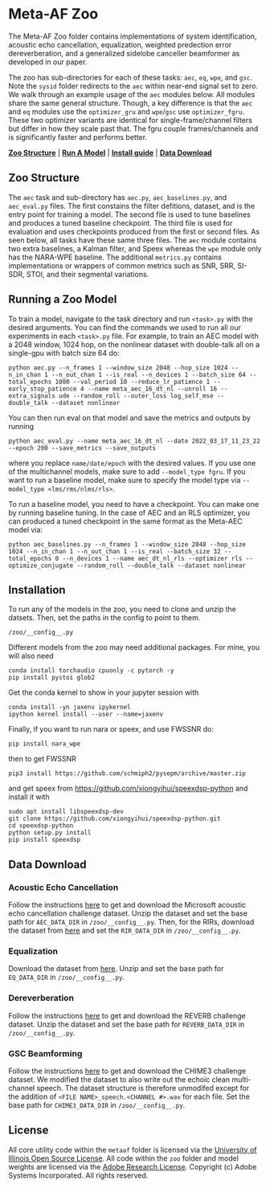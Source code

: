 # Meta-AF Zoo

The Meta-AF Zoo folder contains implementations of system identification, acoustic echo cancellation, equalization, weighted predection error dereverberation, and a generalized sidelobe canceller beamformer as developed in our paper.


The zoo has sub-directories for each of these tasks: `aec`, `eq`, `wpe`, and `gsc`. Note the `sysid` folder redirects to the `aec` within near-end signal set to zero. We walk through an example usage of the `aec` modules below. All modules share the same general structure. Though, a key difference is that the `aec` and `eq` modules use the `optimizer_gru` and  `wpe`/`gsc` use `optimizer_fgru`. These two optimizer variants are identical for single-frame/channel filters but differ in how they scale past that. The fgru couple frames/channels and is significantly faster and performs better.

[**Zoo Structure**](#zoo-structure)
| [**Run A Model**](#running-a-zoo-model)
| [**Install guide**](#installation)
| [**Data Download**](#data-download)

## Zoo Structure

The `aec` task and sub-directory has `aec.py`, `aec_baselines.py`, and `aec_eval.py` files. The first constains the filter defitions, dataset, and is the entry point for training a model. The second file is used to tune baselines and produces a tuned baseline checkpoint. The third file is used for evaluation and uses checkpoints produced from the first or second files. As seen below, all tasks have these same three files. The `aec` module contains two extra baselines, a Kalman filter, and Speex whereas the `wpe` module only has the NARA-WPE baseline. The additional `metrics.py` contains implementations or wrappers of common metrics such as SNR, SRR, SI-SDR, STOI, and their segmental variations. 

## Running a Zoo Model

To train a model, navigate to the task directory and run `<task>.py` with the desired arguments. You can find the commands we used to run all our experiments in each `<task>.py` file. For example, to train an AEC model with a 2048 window, 1024 hop, on the nonlinear dataset with double-talk all on a single-gpu with batch size 64 do:

```{bash}
python aec.py --n_frames 1 --window_size 2048 --hop_size 1024 --n_in_chan 1 --n_out_chan 1 --is_real --n_devices 1 --batch_size 64 --total_epochs 1000 --val_period 10 --reduce_lr_patience 1 --early_stop_patience 4 --name meta_aec_16_dt_nl --unroll 16 --extra_signals ude --random_roll --outer_loss log_self_mse --double_talk --dataset nonlinear
```

You can then run eval on that model and save the metrics and outputs by running

```{bash}
python aec_eval.py --name meta_aec_16_dt_nl --date 2022_03_17_11_23_22 --epoch 200 --save_metrics --save_outputs
```

where you replace `name/date/epoch` with the desired values. If you use one of the multichannel models, make sure to add `--model_type fgru`. If you want to run a baseline model, make sure to specify the model type via `--model_type <lms/rms/nlms/rls>`.

To run a baseline model, you need to have a checkpoint. You can make one by running baseline tuning. In the case of AEC and an RLS optimizer, you can produced a tuned checkpoint in the same format as the Meta-AEC model via:

```{bash}
python aec_baselines.py --n_frames 1 --window_size 2048 --hop_size 1024 --n_in_chan 1 --n_out_chan 1 --is_real --batch_size 32 --total_epochs 0 --n_devices 1 --name aec_dt_nl_rls --optimizer rls --optimize_conjugate --random_roll --double_talk --dataset nonlinear
```

## Installation

To run any of the models in the zoo, you need to clone and unzip the datsets. Then, set the paths in the config to point to them.

```{bash}
/zoo/__config__.py
```

Different models from the zoo may need additional packages. For mine, you will also need

```{bash}
conda install torchaudio cpuonly -c pytorch -y
pip install pystoi glob2

```

Get the conda kernel to show in your jupyter session with

```{bash}
conda install -yn jaxenv ipykernel 
ipython kernel install --user --name=jaxenv
```

Finally, if you want to run nara or speex, and use FWSSNR do:

```{bash}
pip install nara_wpe
```

then to get FWSSNR

```{bash}
pip3 install https://github.com/schmiph2/pysepm/archive/master.zip
```

and get speex from <https://github.com/xiongyihui/speexdsp-python> and install it with

```{bash}
sudo apt install libspeexdsp-dev
git clone https://github.com/xiongyihui/speexdsp-python.git
cd speexdsp-python
python setup.py install
pip install speexdsp
```

## Data Download

### Acoustic Echo Cancellation

Follow the instructions [here](https://github.com/microsoft/AEC-Challenge) to get and download the Microsoft acoustic echo cancellation challenge dataset. Unzip the dataset and set the base path for `AEC_DATA_DIR` in `/zoo/__config__.py`. Then, for the RIRs, download the dataset from [here](https://www.openslr.org/28/) and set the `RIR_DATA_DIR` in `/zoo/__config__.py`.

### Equalization

Download the dataset from [here](https://zenodo.org/record/4660670#.YlmuBpPMKYQ). Unzip and set the base path for `EQ_DATA_DIR` in `/zoo/__config__.py`.

### Dereverberation

Follow the instructions [here](http://reverb2014.dereverberation.com/download.html) to get and download the REVERB challenge dataset. Unzip the dataset and set the base path for `REVERB_DATA_DIR` in `/zoo/__config__.py`.

### GSC Beamforming

Follow the instructions [here](https://catalog.ldc.upenn.edu/LDC2017S24) to get and download the CHIME3 challenge dataset. We modified the dataset to also write out the echoic clean multi-channel speech. The dataset structure is therefore unmodifed except for the addition of `<FILE NAME>_speech.<CHANNEL #>.wav` for each file. Set the base path for `CHIME3_DATA_DIR` in `/zoo/__config__.py`.


## License

All core utility code within the `metaaf` folder is licensed via the [University of Illinois Open Source License](../metaaf/LICENSE). All code within the `zoo` folder and model weights are licensed via the [Adobe Research License](LICENSE). Copyright (c) Adobe Systems Incorporated. All rights reserved.